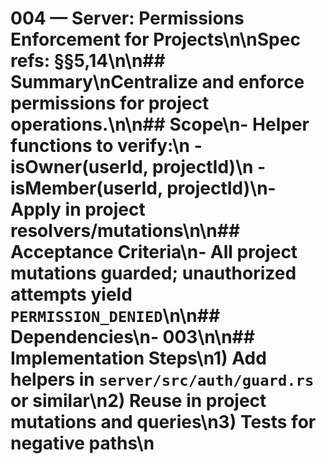 # 004 — Server: Permissions Enforcement for Projects\n\nSpec refs: §§5,14\n\n## Summary\nCentralize and enforce permissions for project operations.\n\n## Scope\n- Helper functions to verify:\n  - isOwner(userId, projectId)\n  - isMember(userId, projectId)\n- Apply in project resolvers/mutations\n\n## Acceptance Criteria\n- All project mutations guarded; unauthorized attempts yield `PERMISSION_DENIED`\n\n## Dependencies\n- 003\n\n## Implementation Steps\n1) Add helpers in `server/src/auth/guard.rs` or similar\n2) Reuse in project mutations and queries\n3) Tests for negative paths\n